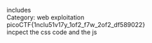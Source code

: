 includes<br>
Category: web exploitation<br>
picoCTF{1nclu51v17y_1of2_f7w_2of2_df589022}<br>
incpect the css code and the js 
